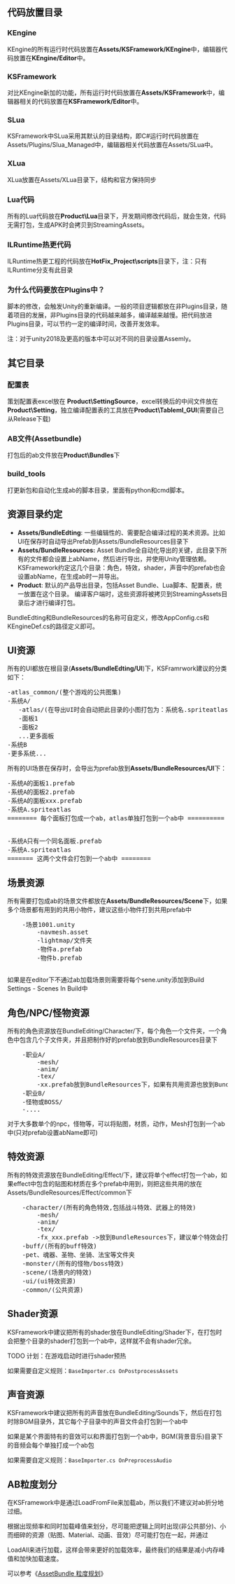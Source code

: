 ## 代码放置目录

### KEngine

KEngine的所有运行时代码放置在**Assets/KSFramework/KEngine**中，编辑器代码放置在**KEngine/Editor**中。

### KSFramework

对比KEngine新加的功能，所有运行时代码放置在**Assets/KSFramework**中，编辑器相关的代码放置在**KSFramework/Editor**中。

### SLua

KSFramework中SLua采用其默认的目录结构，即C#运行时代码放置在Assets/Plugins/Slua_Managed中，编辑器相关代码放置在Assets/SLua中。

### XLua

XLua放置在Assets/XLua目录下，结构和官方保持同步

### Lua代码

所有的Lua代码放在**Product\Lua**目录下，开发期间修改代码后，就会生效，代码无需打包，生成APK时会拷贝到StreamingAssets。

### ILRuntime热更代码

ILRuntime热更工程的代码放在**HotFix_Project\scripts**目录下，注：只有ILRuntime分支有此目录

### 为什么代码要放在Plugins中？

脚本的修改，会触发Unity的重新编译。一般的项目逻辑都放在非Plugins目录，随着项目的发展，非Plugins目录的代码越来越多，编译越来越慢。把代码放进Plugins目录，可以节约一定的编译时间，改善开发效率。

注：对于unity2018及更高的版本中可以对不同的目录设置Assemly。

## 其它目录

### 配置表

策划配置表excel放在 **Product\SettingSource**，excel转换后的中间文件放在**Product\Setting**，独立编译配置表的工具放在**Product\Tableml_GUI**(需要自己从Release下载)

### AB文件(Assetbundle)

打包后的ab文件放在**Product\Bundles**下

### build_tools

打更新包和自动化生成ab的脚本目录，里面有python和cmd脚本。

## 资源目录约定

- **Assets/BundleEdting**: 一些编辑性的、需要配合编译过程的美术资源。比如UI在保存时自动导出Prefab到Assets/BundleResources目录下
- **Assets/BundleResources:** Asset Bundle全自动化导出的关键，此目录下所有的文件都会设置上abName，然后进行导出，并使用Unity管理依赖。KSFramework约定这几个目录：角色，特效，shader，声音中的prefab也会设置abName，在生成ab时一并导出。
- **Product**: 默认的产品导出目录，包括Asset Bundle、Lua脚本、配置表，统一放置在这个目录。 编译客户端时，这些资源将被拷贝到StreamingAssets目录后才进行编译打包。

BundleEdting和BundleResources的名称可自定义，修改AppConfig.cs和KEngineDef.cs的路径定义即可。

## UI资源

所有的UI都放在根目录(**Assets/BundleEdting/UI**)下，KSFramrwork建议的分类如下：

<pre>
-atlas_common/(整个游戏的公共图集)
-系统A/
​	-atlas/(在导出UI时会自动把此目录的小图打包为：系统名.spriteatlas)
​	-面板1
​	-面板2
​	...更多面板
-系统B
-更多系统...
</pre>

所有的UI场景在保存时，会导出为prefab放到**Assets/BundleResources/UI**下：

<pre>
-系统A的面板1.prefab
-系统A的面板2.prefab
-系统A的面板xxx.prefab
-系统A.spriteatlas
======== 每个面板打包成一个ab，atlas单独打包到一个ab中 ==========


-系统A只有一个同名面板.prefab
-系统A.spriteatlas
======= 这两个文件会打包到一个ab中 ========
</pre>

## 场景资源

所有需要打包成ab的场景文件都放在**Assets/BundleResources/Scene**下，如果多个场景都有用到的共用小物件，建议这些小物件打到共用prefab中

<pre>
    -场景1001.unity
    	-navmesh.asset
    	-lightmap/文件夹
    	-物件a.prefab
    	-物件b.prefab

</pre>

如果是在editor下不通过ab加载场景则需要将每个sene.unity添加到Build Settings - Scenes In Build中

## 角色/NPC/怪物资源

所有的角色资源放在BundleEditing/Character/下，每个角色一个文件夹，一个角色中包含几个子文件夹，并且把制作好的prefab放到BundleResources目录下

<pre>
	-职业A/
		-mesh/
		-anim/
		-tex/
		-xx.prefab放到BundleResources下，如果有共用资源也放到BundleResources目录下
	-职业B/
	-怪物或BOSS/
	-....
</pre>


对于大多数单个的npc，怪物等，可以将贴图，材质，动作，Mesh打包到一个ab中(只对prefab设置abName即可)

## 特效资源

所有的特效资源放在BundleEditing/Effect/下，建议将单个effect打包一个ab，如果effect中包含的贴图和材质在多个prefab中用到，则把这些共用的放在Assets/BundleResources/Effect/common下

<pre>
    -character/(所有的角色特效,包括战斗特效、武器上的特效)
    	-mesh/
    	-anim/
    	-tex/
    	-fx_xxx.prefab ->放到BundleResources下，建议单个特效会打成一个ab，mesh,anim,texture等不进行拆分
    -buff/(所有的buff特效)
    -pet、魂器、圣物、坐骑、法宝等文件夹
    -monster/(所有的怪物/boss特效)
    -scene/(场景内的特效)
    -ui/(ui特效资源)
    -common/(公共资源)
</pre>
## Shader资源

KSFramework中建议把所有的shader放在BundleEditing/Shader下，在打包时会把整个目录的shader打包到一个ab中，这样就不会有shader冗余。

TODO 计划：在游戏启动时进行shader预热

如果需要自定义规则：`BaseImporter.cs OnPostprocessAssets`

## 声音资源

KSFramework中建议把所有的声音放在BundleEditing/Sounds下，然后在打包时除BGM目录外，其它每个子目录中的声音文件会打包到一个ab中

如果是某个界面特有的音效可以和界面打包到一个ab中，BGM(背景音乐)目录下的音频会每个单独打成一个ab包

如果需要自定义规则：`BaseImporter.cs OnPreprocessAudio`

## AB粒度划分

在KSFramework中是通过LoadFromFile来加载ab，所以我们不建议对ab折分地过细。

根据出现频率和同时加载峰值来划分，尽可能把逻辑上同时出现(非公共部分)、小而细碎的资源（贴图、Material、动画、音效）尽可能打包在一起，并通过

LoadAll来进行加载，这样会带来更好的加载效率，最终我们的结果是减小内存峰值和加快加载速度。



可以参考《[AssetBundle 粒度规划](https://answer.uwa4d.com/question/58e5bd96e042a5c92c3484ec)》